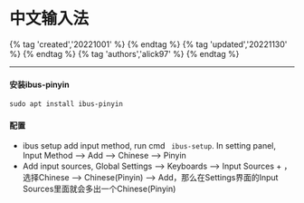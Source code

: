 # 中文输入法

{% tag 'created','20221001' %} {% endtag %} {% tag 'updated','20221130' %} {% endtag %} {% tag 'authors','alick97' %} {% endtag %}

---

#### 安装ibus-pinyin
```
sudo apt install ibus-pinyin
```

#### 配置
- ibus setup add input method, run cmd ```
ibus-setup```.
In setting panel, Input Method --> Add --> Chinese --> Pinyin
- Add input sources, Global Settings --> Keyboards --> Input Sources + ，选择Chinese --> Chinese(Pinyin) --> Add，那么在Settings界面的Input Sources里面就会多出一个Chinese(Pinyin)